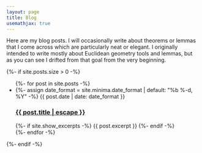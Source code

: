 ```yaml
---
layout: page
title: Blog
usemathjax: true
---
```

Here are my blog posts. I will occasionally write about theorems or lemmas
that I come across which are particularly neat or elegant. I originally 
intended to write mostly about Euclidean geometry tools and lemmas, but as 
you can see I drifted from that goal from the very beginning.

<div>
    {%- if site.posts.size > 0 -%}
        <ul class="post-list">
        {%- for post in site.posts -%}
        <li>
            {%- assign date_format = site.minima.date_format | default: "%b %-d, %Y" -%}
            <span class="post-meta">{{ post.date | date: date_format }}</span>
            <h3>
            <a class="post-link" href="{{ post.url | relative_url }}">
                {{ post.title | escape }}
            </a>
            </h3>
            {%- if site.show_excerpts -%}
            {{ post.excerpt }}
            {%- endif -%}
        </li>
        {%- endfor -%}
        </ul>
    {%- endif -%}
</div>